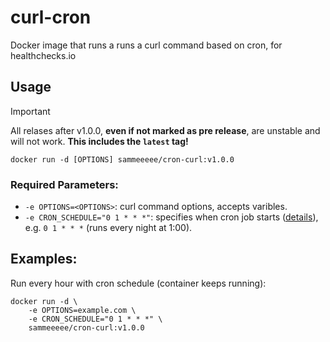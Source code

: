 # curl-cron

Docker image that runs a runs a curl command based on cron, for healthchecks.io

## Usage
> [!IMPORTANT]  
> All relases after v1.0.0, **even if not marked as pre release**, are unstable and will not work. **This includes the `latest` tag!**

    docker run -d [OPTIONS] sammeeeee/cron-curl:v1.0.0


### Required Parameters:

* `-e OPTIONS=<OPTIONS>`: curl command options, accepts varibles. 
* `-e CRON_SCHEDULE="0 1 * * *"`: specifies when cron job starts ([details](http://en.wikipedia.org/wiki/Cron)), e.g. `0 1 * * *` (runs every night at 1:00).

## Examples:

Run every hour with cron schedule (container keeps running):

    docker run -d \
        -e OPTIONS=example.com \
        -e CRON_SCHEDULE="0 1 * * *" \
        sammeeeee/cron-curl:v1.0.0


